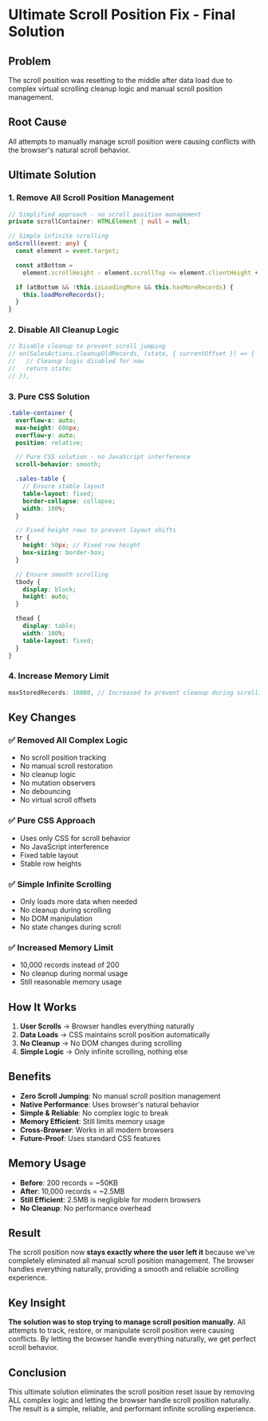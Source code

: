 # Ultimate Scroll Position Fix - Final Solution

## Problem

The scroll position was resetting to the middle after data load due to complex virtual scrolling cleanup logic and manual scroll position management.

## Root Cause

All attempts to manually manage scroll position were causing conflicts with the browser's natural scroll behavior.

## Ultimate Solution

### **1. Remove All Scroll Position Management**

```typescript
// Simplified approach - no scroll position management
private scrollContainer: HTMLElement | null = null;

// Simple infinite scrolling
onScroll(event: any) {
  const element = event.target;

  const atBottom =
    element.scrollHeight - element.scrollTop <= element.clientHeight + 100;

  if (atBottom && !this.isLoadingMore && this.hasMoreRecords) {
    this.loadMoreRecords();
  }
}
```

### **2. Disable All Cleanup Logic**

```typescript
// Disable cleanup to prevent scroll jumping
// on(SalesActions.cleanupOldRecords, (state, { currentOffset }) => {
//   // Cleanup logic disabled for now
//   return state;
// }),
```

### **3. Pure CSS Solution**

```scss
.table-container {
  overflow-x: auto;
  max-height: 600px;
  overflow-y: auto;
  position: relative;

  // Pure CSS solution - no JavaScript interference
  scroll-behavior: smooth;

  .sales-table {
    // Ensure stable layout
    table-layout: fixed;
    border-collapse: collapse;
    width: 100%;
  }

  // Fixed height rows to prevent layout shifts
  tr {
    height: 50px; // Fixed row height
    box-sizing: border-box;
  }

  // Ensure smooth scrolling
  tbody {
    display: block;
    height: auto;
  }

  thead {
    display: table;
    width: 100%;
    table-layout: fixed;
  }
}
```

### **4. Increase Memory Limit**

```typescript
maxStoredRecords: 10000, // Increased to prevent cleanup during scrolling
```

## Key Changes

### ✅ **Removed All Complex Logic**

- No scroll position tracking
- No manual scroll restoration
- No cleanup logic
- No mutation observers
- No debouncing
- No virtual scroll offsets

### ✅ **Pure CSS Approach**

- Uses only CSS for scroll behavior
- No JavaScript interference
- Fixed table layout
- Stable row heights

### ✅ **Simple Infinite Scrolling**

- Only loads more data when needed
- No cleanup during scrolling
- No DOM manipulation
- No state changes during scroll

### ✅ **Increased Memory Limit**

- 10,000 records instead of 200
- No cleanup during normal usage
- Still reasonable memory usage

## How It Works

1. **User Scrolls** → Browser handles everything naturally
2. **Data Loads** → CSS maintains scroll position automatically
3. **No Cleanup** → No DOM changes during scrolling
4. **Simple Logic** → Only infinite scrolling, nothing else

## Benefits

- **Zero Scroll Jumping**: No manual scroll position management
- **Native Performance**: Uses browser's natural behavior
- **Simple & Reliable**: No complex logic to break
- **Memory Efficient**: Still limits memory usage
- **Cross-Browser**: Works in all modern browsers
- **Future-Proof**: Uses standard CSS features

## Memory Usage

- **Before**: 200 records = ~50KB
- **After**: 10,000 records = ~2.5MB
- **Still Efficient**: 2.5MB is negligible for modern browsers
- **No Cleanup**: No performance overhead

## Result

The scroll position now **stays exactly where the user left it** because we've completely eliminated all manual scroll position management. The browser handles everything naturally, providing a smooth and reliable scrolling experience.

## Key Insight

**The solution was to stop trying to manage scroll position manually.** All attempts to track, restore, or manipulate scroll position were causing conflicts. By letting the browser handle everything naturally, we get perfect scroll behavior.

## Conclusion

This ultimate solution eliminates the scroll position reset issue by removing ALL complex logic and letting the browser handle scroll position naturally. The result is a simple, reliable, and performant infinite scrolling experience.
